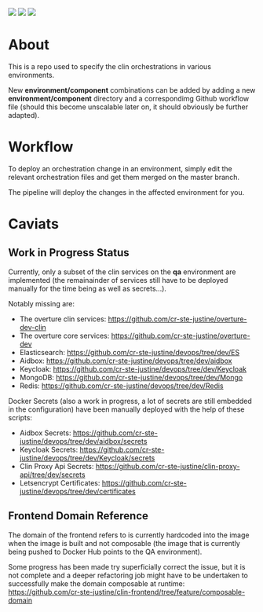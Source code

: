 ![](https://github.com/cr-ste-justine/clin-environments/workflows/Deploy%20POC%20on%20QA/badge.svg)
![](https://github.com/cr-ste-justine/clin-environments/workflows/Deploy%20Clin%20Proxy%20Api%20on%20QA/badge.svg)
![](https://github.com/cr-ste-justine/clin-environments/workflows/Deploy%20Clin%20External%20Proxy%20on%20QA/badge.svg)

# About

This is a repo used to specify the clin orchestrations in various environments.

New **environment/component** combinations can be added by adding a new **environment/component** directory and a correspondimg Github workflow file (should this become unscalable later on, it should obviously be further adapted).

# Workflow

To deploy an orchestration change in an environment, simply edit the relevant orchestration files and get them merged on the master branch.

The pipeline will deploy the changes in the affected environment for you.

# Caviats

## Work in Progress Status

Currently, only a subset of the clin services on the **qa** environment are implemented (the remainainder of services still have to be deployed manually for the time being as well as secrets...).

Notably missing are:
- The overture clin services: https://github.com/cr-ste-justine/overture-dev-clin
- The overture core services: https://github.com/cr-ste-justine/overture-dev
- Elasticsearch: https://github.com/cr-ste-justine/devops/tree/dev/ES
- Aidbox: https://github.com/cr-ste-justine/devops/tree/dev/aidbox
- Keycloak: https://github.com/cr-ste-justine/devops/tree/dev/Keycloak
- MongoDB: https://github.com/cr-ste-justine/devops/tree/dev/Mongo
- Redis: https://github.com/cr-ste-justine/devops/tree/dev/Redis

Docker Secrets (also a work in progress, a lot of secrets are still embedded in the configuration) have been manually deployed with the help of these scripts:
- Aidbox Secrets: https://github.com/cr-ste-justine/devops/tree/dev/aidbox/secrets
- Keycloak Secrets: https://github.com/cr-ste-justine/devops/tree/dev/Keycloak/secrets
- Clin Proxy Api Secrets: https://github.com/cr-ste-justine/clin-proxy-api/tree/dev/secrets
- Letsencrypt Certificates: https://github.com/cr-ste-justine/devops/tree/dev/certificates

## Frontend Domain Reference

The domain of the frontend refers to is currently hardcoded into the image when the image is built and not composable (the image that is currently being pushed to Docker Hub points to the QA environment).

Some progress has been made try superficially correct the issue, but it is not complete and a deeper refactoring job might have to be undertaken to successfully make the domain composable at runtime: https://github.com/cr-ste-justine/clin-frontend/tree/feature/composable-domain